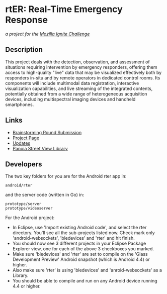 rtER: Real-Time Emergency Response
=======
*a project for the [Mozilla Ignite Challenge](https://mozillaignite.org/)*

Description
-----------
This project deals with the detection, observation, and assessment of situations requiring intervention by emergency responders, offering them access to high-quality "live" data that may be visualized effectively both by responders in-situ and by remote operators in dedicated control rooms. Its components will include multimodal data registration, interactive visualization capabilities, and live streaming of the integrated contents, potentially obtained from a wide range of heterogeneous acquisition devices, including multispectral imaging devices and handheld smartphones.

Links
-----
* [Brainstorming Round Submission](https://mozillaignite.org/ideas/212/)
* [Project Page](https://www.cim.mcgill.ca/sre/projects/rter/)
* [Updates](https://www.cim.mcgill.ca/sre/projects/rter/blog.html)
* [Panoia Street View Library](https://github.com/sparks/panoia)

Developers
----------
The two key folders for you are for the Android rter app in:

	android/rter
	
and the server code (written in Go) in:

	prototype/server
	prototype/videoserver

For the Android project:
* In Eclipse, use 'Import existing Android code', and select the rter directory. You'll see all the sub-projects listed now. Check mark only 'android-websockets', 'bledevices' and 'rter' and hit finish.
* You should now see 3 different projects in your Eclipse Package Explorer view, one for each of the above 3 checkboxes you marked.
* Make sure 'bledevices' and 'rter' are set to compile on the 'Glass Development Preview' Android snapshot (which is Android 4.4) or higher.
* Also make sure 'rter' is using 'bledevices' and 'anroid-websockets' as a Library.
* You should be able to compile and run on any Android device running 4.4 or higher.
